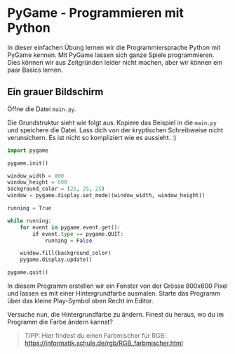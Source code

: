 # PyGame - Programmieren mit Python

In dieser einfachen Übung lernen wir die Programmiersprache Python mit PyGame kennen.
Mit PyGame lassen sich ganze Spiele programmieren. Dies können wir aus Zeitgründen leider nicht machen, aber wir können ein paar Basics lernen.

## Ein grauer Bildschirm
Öffne die Datei `main.py`.

Die Grundstruktur sieht wie folgt aus. Kopiere das Beispiel in die `main.py` und speichere die Datei.
Lass dich von der kryptischen Schreibweise nicht verunsichern. Es ist nicht so kompliziert wie es aussieht. :)

``` python
import pygame

pygame.init()

window_width = 800
window_height = 600
background_color = (25, 25, 25)
window = pygame.display.set_mode((window_width, window_height))

running = True

while running:
    for event in pygame.event.get():
        if event.type == pygame.QUIT:
            running = False

    window.fill(background_color)
    pygame.display.update()

pygame.quit()
```

In diesem Programm erstellen wir ein Fenster von der Grösse 800x600 Pixel und lassen es mit einer Hintergrundfarbe ausmalen.
Starte das Programm über das kleine Play-Symbol oben Recht im Editor.

Versuche nun, die Hintergrundfarbe zu ändern. Finest du heraus, wo du im Programm die Farbe ändern kannst?

> TIPP: Hier findest du einen Farbmischer für RGB: https://informatik.schule.de/rgb/RGB_farbmischer.html
